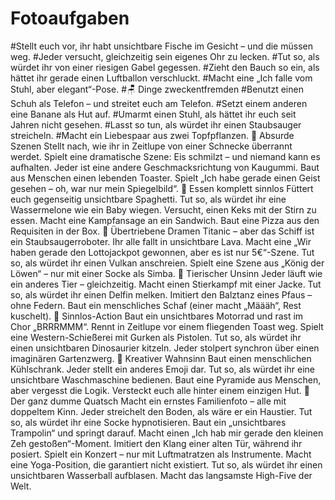 # Fotoaufgaben

#Stellt euch vor, ihr habt unsichtbare Fische im Gesicht – und die müssen weg.
#Jeder versucht, gleichzeitig sein eigenes Ohr zu lecken.
#Tut so, als würdet ihr von einer riesigen Gabel gegessen.
#Zieht den Bauch so ein, als hättet ihr gerade einen Luftballon verschluckt.
#Macht eine „Ich falle vom Stuhl, aber elegant“-Pose.
#🪑 Dinge zweckentfremden
#Benutzt einen Schuh als Telefon – und streitet euch am Telefon.
#Setzt einem anderen eine Banane als Hut auf.
#Umarmt einen Stuhl, als hättet ihr euch seit Jahren nicht gesehen.
#Lasst so tun, als würdet ihr einen Staubsauger streicheln.
#Macht ein Liebespaar aus zwei Topfpflanzen.
🦄 Absurde Szenen
Stellt nach, wie ihr in Zeitlupe von einer Schnecke überrannt werdet.
Spielt eine dramatische Szene: Eis schmilzt – und niemand kann es aufhalten.
Jeder ist eine andere Geschmacksrichtung von Kaugummi.
Baut aus Menschen einen lebenden Toaster.
Spielt „Ich habe gerade einen Geist gesehen – oh, war nur mein Spiegelbild“.
🍌 Essen komplett sinnlos
Füttert euch gegenseitig unsichtbare Spaghetti.
Tut so, als würdet ihr eine Wassermelone wie ein Baby wiegen.
Versucht, einen Keks mit der Stirn zu essen.
Macht eine Kampfansage an ein Sandwich.
Baut eine Pizza aus den Requisiten in der Box.
🪩 Übertriebene Dramen
Titanic – aber das Schiff ist ein Staubsaugerroboter.
Ihr alle fallt in unsichtbare Lava.
Macht eine „Wir haben gerade den Lottojackpot gewonnen, aber es ist nur 5€“-Szene.
Tut so, als würdet ihr einen Vulkan anschreien.
Spielt eine Szene aus „König der Löwen“ – nur mit einer Socke als Simba.
🐔 Tierischer Unsinn
Jeder läuft wie ein anderes Tier – gleichzeitig.
Macht einen Stierkampf mit einer Jacke.
Tut so, als würdet ihr einen Delfin melken.
Imitiert den Balztanz eines Pfaus – ohne Federn.
Baut ein menschliches Schaf (einer macht „Määäh“, Rest kuschelt).
🚀 Sinnlos-Action
Baut ein unsichtbares Motorrad und rast im Chor „BRRRMMM“.
Rennt in Zeitlupe vor einem fliegenden Toast weg.
Spielt eine Western-Schießerei mit Gurken als Pistolen.
Tut so, als würdet ihr einen unsichtbaren Dinosaurier kitzeln.
Jeder stolpert synchron über einen imaginären Gartenzwerg.
🫠 Kreativer Wahnsinn
Baut einen menschlichen Kühlschrank.
Jeder stellt ein anderes Emoji dar.
Tut so, als würdet ihr eine unsichtbare Waschmaschine bedienen.
Baut eine Pyramide aus Menschen, aber vergesst die Logik.
Versteckt euch alle hinter einem einzigen Hut.
💩 Der ganz dumme Quatsch
Macht ein ernstes Familienfoto – alle mit doppeltem Kinn.
Jeder streichelt den Boden, als wäre er ein Haustier.
Tut so, als würdet ihr eine Socke hypnotisieren.
Baut ein „unsichtbares Trampolin“ und springt darauf.
Macht einen „Ich hab mir gerade den kleinen Zeh gestoßen“-Moment.
Imitiert den Klang einer alten Tür, während ihr posiert.
Spielt ein Konzert – nur mit Luftmatratzen als Instrumente.
Macht eine Yoga-Position, die garantiert nicht existiert.
Tut so, als würdet ihr einen unsichtbaren Wasserball aufblasen.
Macht das langsamste High-Five der Welt.
